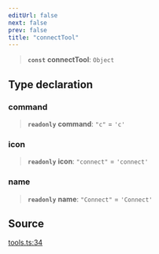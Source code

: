 ```yaml
---
editUrl: false
next: false
prev: false
title: "connectTool"
---
```


> **`const`** **connectTool**: `Object`

## Type declaration

### command

> **`readonly`** **command**: `"c"` = `'c'`

### icon

> **`readonly`** **icon**: `"connect"` = `'connect'`

### name

> **`readonly`** **name**: `"Connect"` = `'Connect'`

## Source

[tools.ts:34](https://github.com/nodenogg-in/alpha-p2p/blob/43ae393b39608a021b44acaf5959924eff4aeb19/packages/infinitykit/src/tools.ts#L34)
